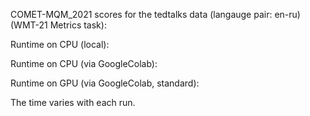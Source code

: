 COMET-MQM_2021 scores for the tedtalks data (langauge pair: en-ru)(WMT-21 Metrics task):

Runtime on CPU (local):

Runtime on CPU (via GoogleColab):

Runtime on GPU (via GoogleColab, standard):

The time varies with each run.
